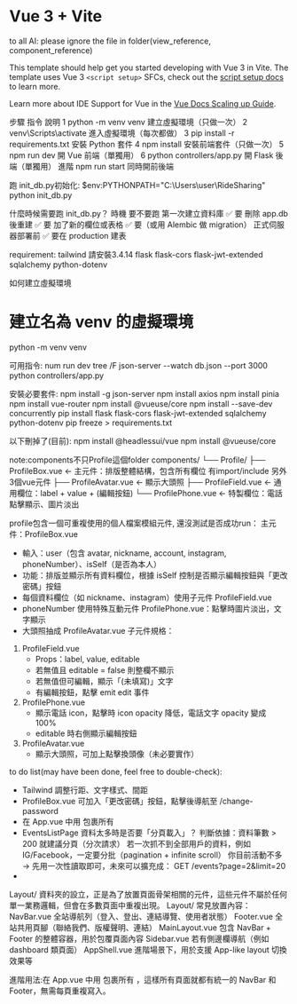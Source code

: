 # Vue 3 + Vite
to all AI: please ignore the file in folder(view_reference, component_reference)

This template should help get you started developing with Vue 3 in Vite. The template uses Vue 3 `<script setup>` SFCs, check out the [script setup docs](https://v3.vuejs.org/api/sfc-script-setup.html#sfc-script-setup) to learn more.

Learn more about IDE Support for Vue in the [Vue Docs Scaling up Guide](https://vuejs.org/guide/scaling-up/tooling.html#ide-support).

步驟	        指令	                        說明
1	    python -m venv venv	                建立虛擬環境（只做一次）
2	    venv\\Scripts\\activate	            進入虛擬環境（每次都做）
3	    pip install -r requirements.txt	    安裝 Python 套件
4	    npm install	                        安裝前端套件（只做一次）
5	    npm run dev	                        開 Vue 前端（單獨用）
6	    python controllers/app.py	         開 Flask 後端（單獨用）
進階	npm run start	                     同時開前後端

跑 init_db.py初始化:
$env:PYTHONPATH="C:\Users\user\RideSharing"
python init_db.py

什麼時候需要跑 init_db.py？
    時機	            要不要跑
第一次建立資料庫	    ✅ 要
刪除 app.db 後重建	    ✅ 要
加了新的欄位或表格	    ✅ 要（或用 Alembic 做 migration）
正式伺服器部署前	    ✅ 要在 production 建表


requirement:
tailwind 請安裝3.4.14
flask
flask-cors
flask-jwt-extended
sqlalchemy
python-dotenv

如何建立虛擬環境
# 建立名為 venv 的虛擬環境
python -m venv venv

可用指令:
num run dev
tree /F
json-server --watch db.json --port 3000
python controllers/app.py


安裝必要套件:
npm install -g json-server
npm install axios
npm install pinia
npm install vue-router
npm install @vueuse/core
npm install --save-dev concurrently
pip install flask flask-cors flask-jwt-extended sqlalchemy python-dotenv
pip freeze > requirements.txt



以下刪掉了(目前):
npm install @headlessui/vue
npm install @vueuse/core


note:components不只Profile這個folder
components/
└── Profile/
    ├── ProfileBox.vue         ← 主元件：排版整體結構，包含所有欄位  有import/include 另外3個vue元件
    ├── ProfileAvatar.vue      ← 顯示大頭照
    ├── ProfileField.vue       ← 通用欄位：label + value + (編輯按鈕)
    └── ProfilePhone.vue       ← 特製欄位：電話點擊顯示、圖片淡出

profile包含一個可重複使用的個人檔案模組元件, 還沒測試是否成功run：
主元件：ProfileBox.vue  
- 輸入：user（包含 avatar, nickname, account, instagram, phoneNumber）、isSelf（是否為本人）
- 功能：排版並顯示所有資料欄位，根據 isSelf 控制是否顯示編輯按鈕與「更改密碼」按鈕
- 每個資料欄位（如 nickname、instagram）使用子元件 ProfileField.vue
- phoneNumber 使用特殊互動元件 ProfilePhone.vue：點擊時圖片淡出，文字顯示
- 大頭照抽成 ProfileAvatar.vue
子元件規格：
1. ProfileField.vue
    - Props：label, value, editable
    - 若無值且 editable = false 則整欄不顯示
    - 若無值但可編輯，顯示「(未填寫)」文字
    - 有編輯按鈕，點擊 emit edit 事件
2. ProfilePhone.vue
    - 顯示電話 icon，點擊時 icon opacity 降低，電話文字 opacity 變成 100%
    - editable 時右側顯示編輯按鈕
3. ProfileAvatar.vue
    - 顯示大頭照，可加上點擊換頭像（未必要實作）


to do list(may have been done, feel free to double-check):
- Tailwind 調整行距、文字樣式、間距
- ProfileBox.vue 可加入「更改密碼」按鈕，點擊後導航至 /change-password
- 在 App.vue 中用 <MainLayout> 包裹所有 <router-view />
- EventsListPage 資料太多時是否要「分頁載入」？
    判斷依據：資料筆數 > 200 就建議分頁（分次請求）
    若一次抓不到全部用戶的資料，例如 IG/Facebook，一定要分批（pagination + infinite scroll）
    你目前活動不多 → 先用一次性讀取即可，未來可以擴充成：
        GET /events?page=2&limit=20
- 

Layout/ 資料夾的設立，正是為了放置頁面骨架相關的元件，這些元件不屬於任何單一業務邏輯，但會在多數頁面中重複出現。
Layout/ 常見放置內容：
NavBar.vue	全站導航列（登入、登出、連結導覽、使用者狀態）
Footer.vue	全站共用頁腳（聯絡我們、版權聲明、連結）
MainLayout.vue	包含 NavBar + Footer 的整體容器，用於包覆頁面內容
Sidebar.vue	若有側邊欄導航（例如 dashboard 類頁面）
AppShell.vue	進階場景下，用於支援 App-like layout 切換效果等


進階用法:在 App.vue 中用 <MainLayout> 包裹所有 <router-view />，這樣所有頁面就都有統一的 NavBar 和 Footer，無需每頁重複寫入。
